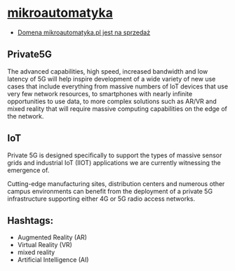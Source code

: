 # [mikroautomatyka](https://mikroautomatyka.pl)

+ [Domena mikroautomatyka.pl jest na sprzedaż](https://premium.pl/mikroautomatyka.pl)

## Private5G
The advanced capabilities, high speed, increased bandwidth and low latency of 5G will help inspire development of a wide variety of new use cases that include everything from massive numbers of IoT devices that use very few network resources, to smartphones with nearly infinite opportunities to use data, to more complex solutions such as AR/VR and mixed reality that will require massive computing capabilities on the edge of the network. 


## IoT
Private 5G is designed specifically to support the types of massive sensor grids and industrial IoT (IIOT) applications we are currently witnessing the emergence of. 

Cutting-edge manufacturing sites, distribution centers and numerous other campus environments can benefit from the deployment of a private 5G infrastructure supporting either 4G or 5G radio access networks.


## Hashtags:
+ Augmented Reality (AR)
+ Virtual Reality (VR)
+ mixed reality
+ Artificial Intelligence (AI)
